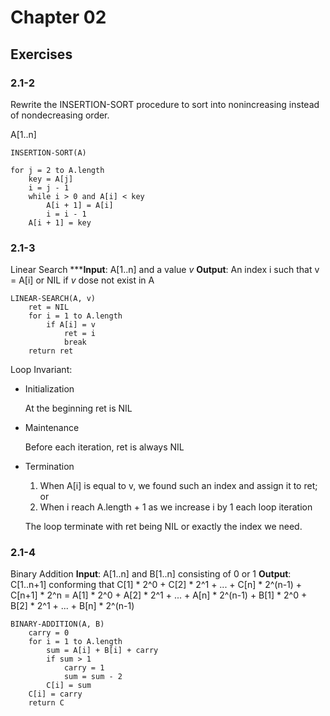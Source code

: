 # Chapter 02

## Exercises

### 2.1-2

Rewrite the INSERTION-SORT procedure to sort into nonincreasing instead of nondecreasing order.

A[1..n]

```
INSERTION-SORT(A)

for j = 2 to A.length
    key = A[j]
    i = j - 1
    while i > 0 and A[i] < key
        A[i + 1] = A[i]
        i = i - 1
    A[i + 1] = key
```

### 2.1-3

Linear Search
*****Input**: A[1..n] and a value *v*
**Output**: An index i such that v = A[i] or NIL if *v* dose not exist in A

```
LINEAR-SEARCH(A, v)
    ret = NIL
    for i = 1 to A.length
        if A[i] = v
            ret = i
            break
    return ret
```

Loop Invariant:

* Initialization

  At the beginning ret is NIL
  
* Maintenance

  Before each iteration, ret is always NIL

* Termination

  1. When A[i] is equal to v, we found such an index and assign it to ret; or
  2. When i reach A.length + 1 as we increase i by 1 each loop iteration

  The loop terminate with ret being NIL or exactly the index we need.

### 2.1-4

Binary Addition
**Input**: A[1..n] and B[1..n] consisting of 0 or 1
**Output**: C[1..n+1] conforming that C[1] * 2^0 + C[2] * 2^1 + ... + C[n] * 2^(n-1) + C[n+1] * 2^n = 
                                      A[1] * 2^0 + A[2] * 2^1 + ... + A[n] * 2^(n-1) +
                                      B[1] * 2^0 + B[2] * 2^1 + ... + B[n] * 2^(n-1)

```
BINARY-ADDITION(A, B)
    carry = 0
    for i = 1 to A.length
        sum = A[i] + B[i] + carry
        if sum > 1
            carry = 1
            sum = sum - 2
        C[i] = sum
    C[i] = carry
    return C
```
